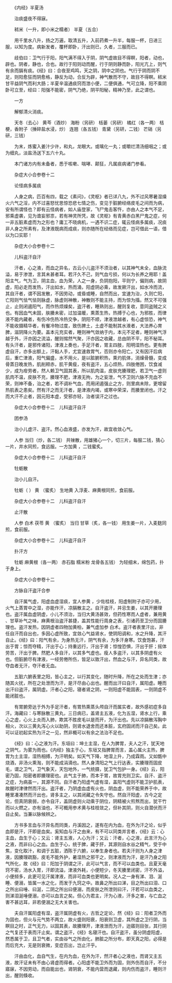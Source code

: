 <!-- { "loadSidebar": true } -->
　　《内经》半夏汤

　　治痰盛夜不得寐。

　　秫米（一升，即小米之糯者） 半夏（五合）

　　用千里水八升，扬之万遍，取清五升，入前药煮一升半，每服一杯，日进三服，以知为度。病新发者，覆杯即卧，汗出则已，久者，三服而已。

　　歧伯曰：卫气行于阳，阳气满不得入于阴，阴气虚故目不得瞑，阳者，动也，辟也。阴者，静也，合也。故行于阳则动而醒，行于阴则静而卧，阳光亢上，则气有余而膈有痰。《经》曰：合夜至鸡鸣，天之阴，阴中之阴也。气行于阴而阴不足，则阳愈狂而阴愈格，静反为动，合反为辟，神气散而不守，故目不得瞑。秫米甘平益阴气而利大肠；半夏辛温通痰窍而泄小便，二便俱通，气可立降，阳不乘阴卧可立至，经曰：阳强不能密，阴气乃绝，阴平阳秘，精神乃至，此之谓也。

　　一方

　　解郁清火消痰。

　　天冬（去心） 黄芩（酒炒） 海粉（另研） 栝蒌（另研） 橘红（各一两） 桔梗，香附子（捶碎盐水浸，炒） 连翘（各五钱） 青黛（另研，二钱） 芒硝（另研，三钱）

　　为末，炼蜜入姜汁少许，和丸，龙眼大。或噙化一丸；或嚼烂清汤细咽之；或为细丸，淡盐汤送下五六十丸。

　　本门诸方内有未备者，悉于咳嗽、喘哮、颠狂，凡属痰病诸门参看。

　　杂症大小合参卷十二

　　论怪病多属痰

　　人身之病，匹百有四，载之《素问》，《灵枢》者已详八九，外不过风寒暑湿燥火六气之淫，内不过喜怒忧思惊恐悲七情之伤，变见于脏腑经络皮毛之间而为病，安有所谓怪也？即有云怪病者，如人庙登家，飞尸鬼击客忤，亦由人之本气不足，邪乘虚袭，见为谵妄邪祟，若有神灵所凭，故《灵枢》有青黄赤白黑尸鬼之症，何一非五脏素虚而为之形也？庸工不晓病机，一遇不识二症，辄云怪病多属痰，况痰非人身之所素有，及津液既病而成痰，则亦随所在经络而见症，岂可借此一语，借以为口实耶！

　　杂症大小合参卷十二

　　儿科盗汗自汗

　　汗者，心之液，而血之异名，古云小儿盗汗不须治者，以其神气未全，血脉流溢，易于渗泄，言其未甚者耳。若汗久不己，则气血亏损，何以为长养之用耶！盖阳主气，气为卫，阴主血，血为荣，人之一身，负阴抱阳，平则宁，偏则病，故阴虚，阳必走而发热，汗出如水，热而涌，阳虚阴必乘，故发厥汗出，如水冷而流，其自汗者，谓不因发散，不因劳动，或昏或睡，自然而出，宜速为治，久则亡阳，亡阳则气怯气怯则脉虚，脉虚则神散，神散则不能主持，而为惊为搐。然又不可强止，止则闭遏阳气，而作热烦燥矣，盗汗者，睡熟则出，醒则复收，意同盗贼之义也。有因血气未固，肤腠未密，过加温暖，熏蒸生热，热搏于心也，为邪胜，而律液不能内藏者，有伤冷伤热冷热交争，阴阳不顺，津液泄越者，有心虚惊恐，神气不能收摄精华者，有餐冷物过度，致伤脾土，土虚不能制其水液者，大法养心育脾，滋阴降火为要。盖本元充实者，睡则神气敛纳于内，本元不足者，睡则神气浮越于外，汗亦因之流溢，醒则惕然气聚，汗亦因之收藏，总由阴不平，阳不秘耳。有头汗者，是邪传诸阳，津液上奏也，手足汗者，胃主四肢，阳明湿热也。更有脾虚自汗，亦多出额上，汗黏人手，尤宜速救胃气，否则亦令阳亡。又有因汗后病后，重亡津液，阳气偏盛，水不用火，是以脏腑积热，熏灼肌体，消燥骨髓，变成骨蒸日晚发热，肌削颊赤，肌干黄瘦，夜有盗汗，五心烦热，四肢倦困，饮食减少，成为疳劳者，然人赖卫气固其表，所以肌肉温，皮肤充腠理肥，若卫气一虚则肌肉不温，皮肤不充，腠理不肥，津液无拘，为之妄泄，气不卫则六脉不充血不荣，则神不备，治之者，若不调补气血，而用闭遏强止之方，则里病未除，更增留热肌表之患矣。然有汗之而无汗者，是津液内竭，或寒中荣深，而腠里闭也。汗之而大汗不止者，因元阳本虚，受邪亦轻，治者误汗之过也。

　　杂症大小合参卷十二　儿科盗汗自汗

　　团参汤

　　治小儿虚汗、盗汗。然心血液盛，亦发为汗，故宜收敛心气。

　　人参 当归（炒，各二钱） 共锉散，用雄猪心一个，切三片，每服二钱，猜心一片，井水同煎，食远服。一方加黄 ，二钱蜜炙。

　　杂症大小合参卷十二　儿科盗汗自汗

　　牡蛎散

　　治小儿自汗。

　　牡蛎（ ） 黄 （蜜炙） 生地黄 入浮麦、麻黄根同煎，食前服。

　　杂症大小合参卷十二　儿科盗汗自汗

　　止汗散

　　人参 白术 茯苓 黄 （蜜炙） 当归 甘草（炙，各一钱） 用生姜一片，入麦麸同煎，食前服。

　　杂症大小合参卷十二　儿科盗汗自汗

　　扑汗方

　　牡蛎 麻黄根（各一两） 赤石脂 糯米粉 龙骨各五钱） 为轻细末，绵包药，扑于身上。

　　杂症大小合参卷十二

　　方脉自汗盗汗合参

　　自汗属气虚，阳虚血虚湿痰，宜人参黄 ，少佐桂枝，阳虚制附子亦可少用，火气上蒸胃中之湿，亦能作汗，凉膈散主之。自汗盗汗，并忌生姜，以其开腠理也。盗汗属血虚阴虚，小儿不须治，当归大黄汤甚效，但药性寒而人虚者，兼用黄 、甘草补气之味，麻黄根治盗汗甚捷，盖其性能行周身之表，引诸药至卫分而固腠理也。盗汗发热，因阴虚者四物加黄柏，兼气虚加参 白术。盗汗者表里汗出，非任自汗而自出也，多因心虚所致，宜敛心气益肾水，使阴阳调和，水之升降，其汗自止。《经》曰：阳气有余，为身热无汗，阴气有余，为多汗身寒。饮食饱甚，汗出于胃；惊而夺精，汗出于心；持重远行，汗出于肾；惊惶恐惧，汗出于肝；摇体劳苦，汗出于脾。然肥人多自汗，以其多气虚也。瘦人多盗汗，以其多阴虚有火也。但脏腑尽有津液，一经劳倦所伤，皆足以致汗出，然血之与汗，异名同类，故夺血者无汗，夺汗者无血。

　　五脏六腑表里之阳，皆心主之，以行其变化，随时升降，所在之处而生津；亦随其火扰，所在之处泄而为汗，是汗尽由心出也。醒而出汗曰自汗，属阳虚。睡而出汗曰盗汗，属阴虚。汗者心之阳，寝者肾之阴，一则阳虚不能固表，一则阴虚不能闭脏也。

　　有胃腑旁达于外为手足汗者，有胃热熏蒸头颅自汗而属实者，故外感初症多自汗。海藏曰：与寒脉散三黄丸，三日病已，盖肾主五液，化为五湿，肾水上行，乘心之虚，心火上炎而入肺，欺其不胜皮毛以是而开，为汗出也。先以凉膈散泻胸中相火，次以三黄丸泻心火以助阴，则肾水退舍而还本脏，玄府固闭而汗自己矣。此可以证初起实热为汗之一见，然非概可以有余之法治不足也。

　　《经》曰：心之液为汗。东垣曰：坤土主湿，在人为脾胃，夫人之汗，犹天地之阴气，为雾为雨也。《内经》独主于心，东垣又指脾胃而言，盖心属火主热，脾胃为土主湿，湿热相搏，为汗明矣。如天气下降，地湿上升，乃成霖雨。又如甑中烧酒，非汤火熏淘，则不能成涓滴也。然人身清阳之气上行达表，实腠理而固皮毛，谓之卫气，卫气象天，天包地外，一气统摄，犹卫气包护一身。《经》云，阳密乃固，阳密者即腠理密也。此气主于肺，而本于胃，故胃充则卫实。自汗、盗汗之症，为病虽一，其源不同。自汗者乃阳虚气虚有湿，盖阳气虚则不能卫护肌表，故醒时津律然而汗出。盗汗者，乃阴虚血虚有火也，阴血虚，则不能荣养于中，故睡里凑凑然而汗出也，肾多主之，以其闭藏之令失守也。然自汗阳虚，古今之定论，但真阴衰弱，亦令自汗，盖阴虚则火动乘于阴位，阴精被火煎熬而出，犹干竹而以火燃之，亦有油也，不可概用参术黄与桂枝敛之，但补其阴，则火自潜伏而汗自止矣。当兼以脉候辨之。

　　方书多言血与汗异名而同类，丹溪因之，遂有在内为血，在外为汗之论，似乎血即是汗，汗即是血矣。奚知血与汗之由来，有不可以同类并言者，《经》云：心主血，血生于心；又云：肾主五液，人心为汗；又云：汗者，心之液，此言汗为心之液，而非曰心之血。血生于心，统于脾，藏于肝，其源则自水谷之精气，受于中焦，变化取汁，和调于五脏，洒陈于六腑，以奉生身者也。若夫汗则为人身之津液，因腠理疏豁，皮毛不能外护，暑湿热之邪干之，则津液而为汗，是汗乃身之阳气所化，故《经》曰：阳加于阴谓之汗，此可以气言，而不可以血类也。且夏天毫窍不密，汤水入胃，汗即流溢，津液外耗，小便短少，冬天腠里闭密，汗不外溢，小便频多，此更可见汗属津液，而非可血类也更明矣。况人之一身有涕、泪、涎睡、便溺，皆属一水之化，而发于九窍之中。故鼻之所出曰涕，目之所出曰泪、口之所出曰唾、曰涎，二阴之所出曰便溺，而皮肤之所泄则曰汗，汗若可以血类之，则涕泪涎唾便溺，亦可以血言之矣。但心为君主，汗为心液，汗多之害，与亡血之害不甚远耳，非若便溺之无大关害也。

　　夫自汗属阳虚有湿，盗汗属阴虚有火，古哲之定论，然《经》曰：阳者卫外而为固也，但火与元气势不两立，故火盛则阳衰，阳衰则卫虚，其所虚之卫行阴，当瞑目之时，正气无力，以固其表，故腠理开，津液泄而为汗，迨寤则目张，其行阴之气复还于表而汗止矣。谓之盗汗，《经》名寝汗也。自汗盗汗，虽分阴虚阳虚，然悉属于卫，且卫气者，实由谷气之所由化，肺脏之所分布，即天真之阳，必得是而后充大，无是则衰微，变症百出，岂止汗乎。

　　汗由血化，血自气生，在内为血，在外为汗，然汗者心之液也，而肾又主五液，故汗证未有不由心肾虚而得者。心阳虚不能卫外而为固，则外伤而自汗，不分寤寐，不因劳动，而自能出也，肾阴衰，不能内营而退藏，则内伤而盗汗，睡则汗出，醒则倏收。

